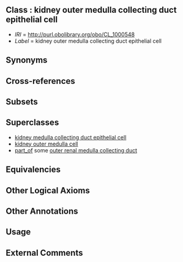 
## Class : kidney outer medulla collecting duct epithelial cell

 * *IRI* = http://purl.obolibrary.org/obo/CL_1000548
 * *Label* = kidney outer medulla collecting duct epithelial cell

## Synonyms


## Cross-references


## Subsets


## Superclasses

 * [kidney medulla collecting duct epithelial cell](../../CL/46/CL_1000546.md)
 * [kidney outer medulla cell](../../CL/16/CL_1000616.md)
 * [part_of](../../BFO/50/BFO_0000050.md) some [outer renal medulla collecting duct](../../UBERON/86/UBERON_0005186.md)

## Equivalencies


## Other Logical Axioms


## Other Annotations


## Usage


## External Comments

